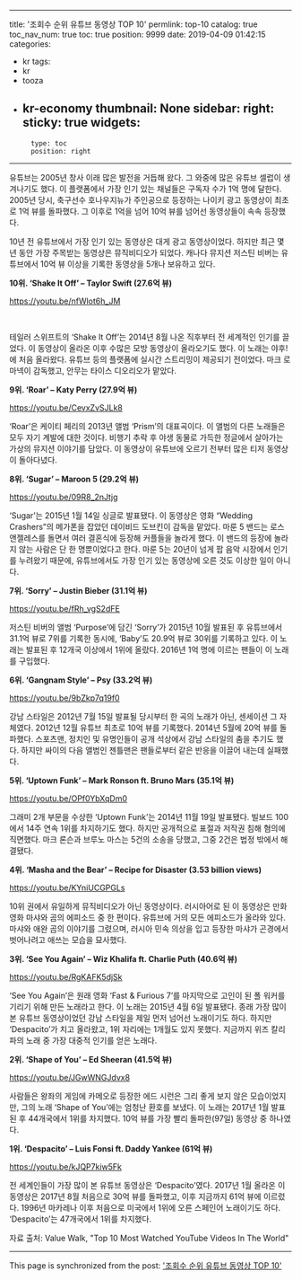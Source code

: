 
---
title: '조회수 순위 유튜브 동영상 TOP 10'
permlink: top-10
catalog: true
toc_nav_num: true
toc: true
position: 9999
date: 2019-04-09 01:42:15
categories:
- kr
tags:
- kr
- tooza
- kr-economy
thumbnail: None
sidebar:
    right:
        sticky: true
widgets:
    -
        type: toc
        position: right
---


유튜브는 2005년 창사 이래 많은 발전을 거듭해 왔다. 그 와중에 많은 유튜브 셀럽이 생겨나기도 했다. 이 플랫폼에서 가장 인기 있는 채널들은 구독자 수가 1억 명에 달한다. 2005년 당시, 축구선수 호나우지뉴가 주인공으로 등장하는 나이키 광고 동영상이 최초로 1억 뷰를 돌파했다. 그 이후로 1억을 넘어 10억 뷰를 넘어선 동영상들이 속속 등장했다. 


 

10년 전 유튜브에서 가장 인기 있는 동영상은 대게 광고 동영상이었다. 하지만 최근 몇 년 동안 가장 주목받는 동영상은 뮤직비디오가 되었다. 캐나다 뮤지션 저스틴 비버는 유튜브에서 10억 뷰 이상을 기록한 동영상을 5개나 보유하고 있다.

 

**10위. ‘Shake It Off’ – Taylor Swift (27.6억 뷰)**

https://youtu.be/nfWlot6h_JM


​

테일러 스위프트의 ‘Shake It Off’는 2014년 8월 나온 직후부터 전 세계적인 인기를 끌었다. 이 동영상이 올라온 이후 수많은 모방 동영상이 올라오기도 했다. 이 노래는 야후!에 처음 올라왔다. 유튜브 등의 플랫폼에 실시간 스트리밍이 제공되기 전이었다. 마크 로마넥이 감독했고, 안무는 타이스 디오리오가 맡았다.

 

**9위. ‘Roar’ – Katy Perry (27.9억 뷰)**

https://youtu.be/CevxZvSJLk8


 

‘Roar’은 케이티 페리의 2013년 앨범 ‘Prism’의 대표곡이다. 이 앨범의 다른 노래들은 모두 자기 계발에 대한 것이다. 비행기 추락 후 야생 동물로 가득한 정글에서 살아가는 가상의 뮤지션 이야기를 담았다. 이 동영상이 유튜브에 오르기 전부터 많은 티저 동영상이 돌아다녔다. 

 

**8위. ‘Sugar’ – Maroon 5 (29.2억 뷰)**

https://youtu.be/09R8_2nJtjg


 

‘Sugar’는 2015년 1월 14일 싱글로 발표됐다. 이 동영상은 영화 “Wedding Crashers”의 메가폰을 잡았던 데이비드 도브킨이 감독을 맡았다. 마룬 5 밴드는 로스앤젤레스를 돌면서 여러 결혼식에 등장해 커플들을 놀라게 했다. 이 밴드의 등장에 놀라지 않는 사람은 단 한 명뿐이었다고 한다. 마룬 5는 20년이 넘게 팝 음악 시장에서 인기를 누려왔기 때문에, 유튜브에서도 가장 인기 있는 동영상에 오른 것도 이상한 일이 아니다. 

 

**7위. ‘Sorry’ – Justin Bieber (31.1억 뷰)**

https://youtu.be/fRh_vgS2dFE


 

저스틴 비버의 앨범 ‘Purpose’에 담긴 ‘Sorry’가 2015년 10월 발표된 후 유튜브에서 31.1억 뷰로 7위를 기록한 동시에, ‘Baby’도 20.9억 뷰로 30위를 기록하고 있다. 이 노래는 발표된 후 12개국 이상에서 1위에 올랐다. 2016년 1억 명에 이르는 팬들이 이 노래를 구입했다. 

 

**6위. ‘Gangnam Style’ – Psy (33.2억 뷰)**

https://youtu.be/9bZkp7q19f0


 

강남 스타일은 2012년 7월 15일 발표될 당시부터 한 곡의 노래가 아닌, 센세이션 그 자체였다. 2012년 12월 유튜브 최초로 10억 뷰를 기록했다. 2014년 5월에 20억 뷰를 돌파했다. 스포츠맨, 정치인 및 유명인들이 공개 석상에서 강남 스타일의 춤을 추기도 했다. 하지만 싸이의 다음 앨범인 젠틀맨은 팬들로부터 같은 반응을 이끌어 내는데 실패했다.

 

**5위. ‘Uptown Funk’ – Mark Ronson ft. Bruno Mars (35.1억 뷰)**

https://youtu.be/OPf0YbXqDm0


 

그래미 2개 부문을 수상한 ‘Uptown Funk’는 2014년 11월 19일 발표됐다. 빌보드 100에서 14주 연속 1위를 차지하기도 했다. 하지만 공개적으로 표절과 저작권 침해 혐의에 직면했다. 마크 론슨과 브루노 마스는 5건의 소송을 당했고, 그중 2건은 법정 밖에서 해결됐다. 

 

**4위. ‘Masha and the Bear’ – Recipe for Disaster (3.53 billion views)**

https://youtu.be/KYniUCGPGLs


 

10위 권에서 유일하게 뮤직비디오가 아닌 동영상이다. 러시아어로 된 이 동영상은 만화 영화 마샤와 곰의 에피소드 중 한 편이다. 유튜브에 거의 모든 에피소드가 올라와 있다. 마샤와 애완 곰의 이야기를 그렸으며, 러시아 민속 의상을 입고 등장한 마샤가 곤경에서 벗어나려고 애쓰는 모습을 묘사했다. 

 

**3위. ‘See You Again’ – Wiz Khalifa ft. Charlie Puth (40.6억 뷰)**

https://youtu.be/RgKAFK5djSk


 

‘See You Again’은 원래 영화 ‘Fast & Furious 7’를 마지막으로 고인이 된 폴 워커를 기리기 위해 만든 노래라고 한다. 이 노래는 2015년 4월 6일 발표됐다. 종래 가장 많이 본 유튜브 동영상이었던 강남 스타일을 제일 먼저 넘어선 노래이기도 하다. 하지만 ‘Despacito’가 치고 올라왔고, 1위 자리에는 1개월도 있지 못했다. 지금까지 위즈 칼리파의 노래 중 가장 대중적 인기를 얻은 노래다. 

 

**2위. ‘Shape of You’ – Ed Sheeran (41.5억 뷰)**

https://youtu.be/JGwWNGJdvx8


 

사람들은 왕좌의 게임에 카메오로 등장한 에드 시런은 그리 좋게 보지 않은 모습이었지만, 그의 노래 ‘Shape of You’에는 엄청난 환호를 보냈다. 이 노래는 2017년 1월 발표된 후 44개국에서 1위를 차지했다. 10억 뷰를 가장 빨리 돌파한(97일) 동영상 중 하나였다. 

 

**1위. ‘Despacito’ – Luis Fonsi ft. Daddy Yankee (61억 뷰)**

https://youtu.be/kJQP7kiw5Fk


 

전 세계인들이 가장 많이 본 유튜브 동영상은 ‘Despacito’였다. 2017년 1월 올라온 이 동영상은 2017년 8월 처음으로 30억 뷰를 돌파했고, 이후 지금까지 61억 뷰에 이르렀다. 1996년 마카레나 이후 처음으로 미국에서 1위에 오른 스페인어 노래이기도 하다. ‘Despacito’는 47개국에서 1위를 차지했다. 

 

자료 출처: Value Walk, "Top 10 Most Watched YouTube Videos In The World"

- - -

This page is synchronized from the post: ['조회수 순위 유튜브 동영상 TOP 10'](https://steemit.com/@pius.pius/top-10)
